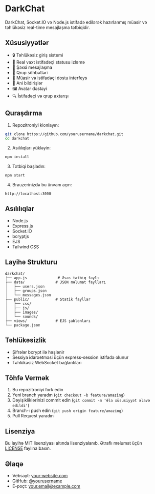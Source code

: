 # DarkChat

DarkChat, Socket.IO və Node.js istifadə edilərək hazırlanmış müasir və təhlükəsiz real-time mesajlaşma tətbiqidir.

## Xüsusiyyətlər

- 🔒 Təhlükəsiz giriş sistemi
- 👥 Real vaxt istifadəçi statusu izləmə
- 💬 Şəxsi mesajlaşma
- 👥 Qrup söhbətləri
- 🎨 Müasir və istifadəçi dostu interfeys
- 🔔 Ani bildirişlər
- 🖼️ Avatar dəstəyi
- 🔍 İstifadəçi və qrup axtarışı

## Quraşdırma

1. Repozitroniyi klonlayın:
```bash
git clone https://github.com/yourusername/darkchat.git
cd darkchat
```

2. Asılılıqları yükləyin:
```bash
npm install
```

3. Tətbiqi başladın:
```bash
npm start
```

4. Brauzerinizdə bu ünvanı açın:
```
http://localhost:3000
```

## Asılılıqlar

- Node.js
- Express.js
- Socket.IO
- bcryptjs
- EJS
- Tailwind CSS

## Layihə Strukturu

```
darkchat/
├── app.js              # Əsas tətbiq faylı
├── data/              # JSON məlumat faylları
│   ├── users.json
│   ├── groups.json
│   └── messages.json
├── public/            # Statik fayllar
│   ├── css/
│   ├── js/
│   ├── images/
│   └── sounds/
├── views/             # EJS şablonları
└── package.json
```

## Təhlükəsizlik

- Şifrələr bcrypt ilə həşlənir
- Sessiya idarəetməsi üçün express-session istifadə olunur
- Təhlükəsiz WebSocket bağlantıları

## Töhfə Vermək

1. Bu repozitroniyi fork edin
2. Yeni branch yaradın (`git checkout -b feature/amazing`)
3. Dəyişikliklərinizi commit edin (`git commit -m 'Əla xüsusiyyət əlavə edildi'`)
4. Branch-ı push edin (`git push origin feature/amazing`)
5. Pull Request yaradın

## Lisenziya

Bu layihə MIT lisenziyası altında lisenziyalanıb. Ətraflı məlumat üçün [LICENSE](LICENSE) faylına baxın.

## Əlaqə

- Vebsayt: [your-website.com](https://your-website.com)
- GitHub: [@yourusername](https://github.com/yourusername)
- E-poçt: your.email@example.com 